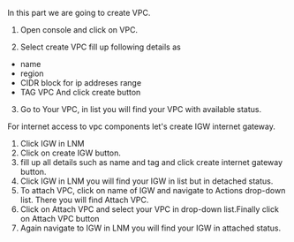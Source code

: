 In this part we are going to create VPC.
1. Open console and click on VPC.

2. Select create VPC
fill up following details as 
- name 
- region
- CIDR block for ip addreses range
- TAG VPC
And click create button 

3. Go to Your VPC, in list you will find your VPC with available status.

For internet access to vpc components let's create IGW internet gateway.

1. Click IGW in LNM
2. Click on create IGW button.
3. fill up all details such as name and tag and click create internet gateway button.
4. Click IGW in LNM you will find your IGW in list but in detached status.
5. To attach VPC, click on name of IGW and navigate to Actions drop-down list. There you will find Attach VPC.
6. Click on Attach VPC and select your VPC in drop-down list.Finally click on Attach VPC button
7. Again navigate to IGW in LNM you will find your IGW in attached status.


